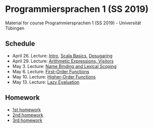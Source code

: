 # Programmiersprachen 1 (SS 2019)
Material for course Programmiersprachen 1 (SS 2019) - Universität Tübingen

## Schedule
- April 26. Lecture: [Intro](lecturenotes/01-intro.scala), [Scala Basics](lecturenotes/02-scala-basics.scala), [Desugaring](lecturenotes/03-desugaring.scala)
- April 29. Lecture: [Arithmetic Expressions, Visitors](lecturenotes/04-ae.scala)
- May 3. Lecture: [Name Binding and Lexical Scoping](lecturenotes/05-wae.scala)
- May 6. Lecture: [First-Order Functions](lecturenotes/06-f1wae.scala)
- May 10. Lecture: [Higher-Order Functions](lecturenotes/07-fae.scala)
- May 13. Lecture: [Lazy Evaluation](lecturenotes/08-lcfae.scala)

## Homework
- [1st homework](exercises/01Hw.scala)
- [2nd homework](exercises/02Hw.scala)
- [3rd homework](exercises/03Hw.md)
